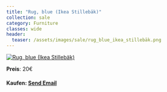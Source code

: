 ```yaml
---
title: "Rug, blue (Ikea Stillebäk)"
collection: sale
category: Furniture
classes: wide
header: 
  teaser: /assets/images/sale/rug_blue_ikea_stillebäk.png
---
```




<a href="">
  <img src="/assets/images/sale/rug_blue_ikea_stillebäk.png" alt="Rug, blue (Ikea Stillebäk)">
</a>

**Preis**: 20€


#### Kaufen: <a href = "mailto:digitaldasler@gmail.com?subject=Rug, blue (Ikea Stillebäk)">Send Email</a>

